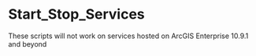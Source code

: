 # Start_Stop_Services

These scripts will not work on services hosted on ArcGIS Enterprise 10.9.1 and beyond
